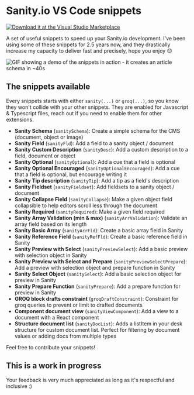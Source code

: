# Sanity.io VS Code snippets

[![Download it at the Visual Studio Marketplace](https://vsmarketplacebadge.apphb.com/version-short/hdoro.sanity-snippets.svg?style=flat-square)](https://marketplace.visualstudio.com/items?itemName=hdoro.sanity-snippets)

A set of useful snippets to speed up your Sanity.io development. I've been using some of these snippets for 2.5 years now, and they drastically increase my capacity to deliver fast and precisely, hope you enjoy 😊

![GIF showing a demo of the snippets in action - it creates an article schema in ~40s](https://raw.githubusercontent.com/hdoro/sanity-snippets/main/media/demo-video.gif)

## The snippets available

Every snippets starts with either `sanity(...)` or `groq(...)`, so you know they won't collide with your other snippets. They are enabled for Javascript & Typescript files, reach out if you need to enable them for other extensions.

- **Sanity Schema** (`sanitySchema`): Create a simple schema for the CMS (document, object or image)
- **Sanity Field** (`sanityFld`): Add a field to a sanity object / document
- **Sanity Custom Description** (`sanityDesc`): Add a custom description to a field, document or object
- **Sanity Optional** (`sanityOptional`): Add a cue that a field is optional
- **Sanity Optional Encouraged** (`sanityOptionalEncouraged`): Add a cue that a field is optional, but encourage writing it
- **Sanity Tip description** (`sanityTip`): Add a tip as a field's description
- **Sanity Fieldset** (`sanityFieldset`): Add fieldsets to a sanity object / document
- **Sanity Collapse Field** (`sanityCollapse`): Make a given object field collapsible to help editors scroll less through the document
- **Sanity Required** (`sanityRequired`): Make a given field required
- **Sanity Array Validation (min & max)** (`sanityArrValidation`): Validate an array field based on its length
- **Sanity Basic Array** (`sanityArrFld`): Create a basic array field in Sanity
- **Sanity Reference Field** (`sanityRefFld`): Create a basic reference field in Sanity
- **Sanity Preview with Select** (`sanityPreviewSelect`): Add a basic preview with selection object in Sanity
- **Sanity Preview with Select and Prepare** (`sanityPreviewSelectPrepare`): Add a preview with selection object and prepare function in Sanity
- **Sanity Select Object** (`sanitySelect`): Add a basic selection object for preview in Sanity
- **Sanity Prepare Function** (`sanityPrepare`): Add a prepare function for preview in Sanity
- **GROQ block drafts constraint** (`groqDraftConstraint`): Constraint for groq queries to prevent or limit to drafted documents
- **Component document view** (`sanityViewComponent`): Add a view to a document with a React component
- **Structure document list** (`sanityDocList`): Adds a listItem in your desk structure for custom document list. Perfect for filtering by document values or adding docs from multiple types


Feel free to contribute your snippets!

## This is a work in progress

Your feedback is very much appreciated as long as it's respectful and inclusive :)
